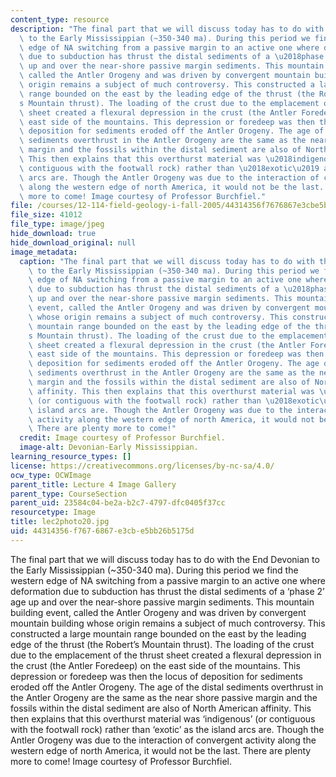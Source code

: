 ```yaml
---
content_type: resource
description: "The final part that we will discuss today has to do with the End Devonian\
  \ to the Early Mississippian (~350-340 ma). During this period we find the western\
  \ edge of NA switching from a passive margin to an active one where deformation\
  \ due to subduction has thrust the distal sediments of a \u2018phase 2\u2019 age\
  \ up and over the near-shore passive margin sediments. This mountain building event,\
  \ called the Antler Orogeny and was driven by convergent mountain building whose\
  \ origin remains a subject of much controversy. This constructed a large mountain\
  \ range bounded on the east by the leading edge of the thrust (the Robert\u2019\
  s Mountain thrust). The loading of the crust due to the emplacement of the thrust\
  \ sheet created a flexural depression in the crust (the Antler Foredeep) on the\
  \ east side of the mountains. This depression or foredeep was then the locus of\
  \ deposition for sediments eroded off the Antler Orogeny. The age of the distal\
  \ sediments overthrust in the Antler Orogeny are the same as the near shore passive\
  \ margin and the fossils within the distal sediment are also of North American affinity.\
  \ This then explains that this overthurst material was \u2018indigenous\u2019 (or\
  \ contiguous with the footwall rock) rather than \u2018exotic\u2019 as the island\
  \ arcs are. Though the Antler Orogeny was due to the interaction of convergent activity\
  \ along the western edge of north America, it would not be the last. There are plenty\
  \ more to come! Image courtesy of Professor Burchfiel."
file: /courses/12-114-field-geology-i-fall-2005/44314356f7676867e3cbe5bb26b5175d_lec2photo20.jpg
file_size: 41012
file_type: image/jpeg
hide_download: true
hide_download_original: null
image_metadata:
  caption: "The final part that we will discuss today has to do with the End Devonian\
    \ to the Early Mississippian (~350-340 ma). During this period we find the western\
    \ edge of NA switching from a passive margin to an active one where deformation\
    \ due to subduction has thrust the distal sediments of a \u2018phase 2\u2019 age\
    \ up and over the near-shore passive margin sediments. This mountain building\
    \ event, called the Antler Orogeny and was driven by convergent mountain building\
    \ whose origin remains a subject of much controversy. This constructed a large\
    \ mountain range bounded on the east by the leading edge of the thrust (the Robert\u2019\
    s Mountain thrust). The loading of the crust due to the emplacement of the thrust\
    \ sheet created a flexural depression in the crust (the Antler Foredeep) on the\
    \ east side of the mountains. This depression or foredeep was then the locus of\
    \ deposition for sediments eroded off the Antler Orogeny. The age of the distal\
    \ sediments overthrust in the Antler Orogeny are the same as the near shore passive\
    \ margin and the fossils within the distal sediment are also of North American\
    \ affinity. This then explains that this overthurst material was \u2018indigenous\u2019\
    \ (or contiguous with the footwall rock) rather than \u2018exotic\u2019 as the\
    \ island arcs are. Though the Antler Orogeny was due to the interaction of convergent\
    \ activity along the western edge of north America, it would not be the last.\
    \ There are plenty more to come!"
  credit: Image courtesy of Professor Burchfiel.
  image-alt: Devonian-Early Mississippian.
learning_resource_types: []
license: https://creativecommons.org/licenses/by-nc-sa/4.0/
ocw_type: OCWImage
parent_title: Lecture 4 Image Gallery
parent_type: CourseSection
parent_uid: 23584c04-be2a-b2c7-4797-dfc0405f37cc
resourcetype: Image
title: lec2photo20.jpg
uid: 44314356-f767-6867-e3cb-e5bb26b5175d
---
```

The final part that we will discuss today has to do with the End Devonian to the Early Mississippian (~350-340 ma). During this period we find the western edge of NA switching from a passive margin to an active one where deformation due to subduction has thrust the distal sediments of a ‘phase 2’ age up and over the near-shore passive margin sediments. This mountain building event, called the Antler Orogeny and was driven by convergent mountain building whose origin remains a subject of much controversy. This constructed a large mountain range bounded on the east by the leading edge of the thrust (the Robert’s Mountain thrust). The loading of the crust due to the emplacement of the thrust sheet created a flexural depression in the crust (the Antler Foredeep) on the east side of the mountains. This depression or foredeep was then the locus of deposition for sediments eroded off the Antler Orogeny. The age of the distal sediments overthrust in the Antler Orogeny are the same as the near shore passive margin and the fossils within the distal sediment are also of North American affinity. This then explains that this overthurst material was ‘indigenous’ (or contiguous with the footwall rock) rather than ‘exotic’ as the island arcs are. Though the Antler Orogeny was due to the interaction of convergent activity along the western edge of north America, it would not be the last. There are plenty more to come! Image courtesy of Professor Burchfiel.